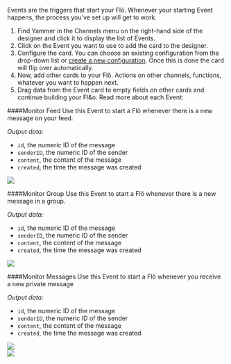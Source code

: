 Events are the triggers that start your Fl&otilde;. Whenever your starting Event happens, the process you've set up will get to work.  

1. Find Yammer in the Channels menu on the right-hand side of the designer and click it to display the list of Events.
2. Click on the Event you want to use to add the card to the designer. 
3. Configure the card. You can choose an existing configuration from the drop-down list or [create a new configuration](). Once this is done the card will flip over automatically. 
4. Now, add other cards to your Fl&otilde;. Actions on other channels, functions, whatever you want to happen next. 
5. Drag data from the Event card to empty fields on other cards and continue building your Fl&o. Read more about each Event:


####Monitor Feed
Use this Event to start a Fl&otilde; whenever there is a new message on your feed.

*Output data:*

* `id`, the numeric ID of the message
* `senderID`, the numeric ID of the sender
* `content`, the content of the message
* `created`, the time the message was created

<div>
    <div style="width: 60%; float: left; margin-right: 10px">
    </div>
    <div style="width: 30%, float: left">
   		<img src="https://s3.amazonaws.com/azuqua_static/help-center/Channels/yammer/yammer-event-1.png"></img>
    </div>
</div>

####Monitor Group
Use this Event to start a Fl&otilde; whenever there is a new message in a group.

*Output data:*

* `id`, the numeric ID of the message
* `senderID`, the numeric ID of the sender
* `content`, the content of the message
* `created`, the time the message was created

<div>
    <div style="width: 60%; float: left; margin-right: 10px">
    </div>
    <div style="width: 30%, float: left">
   		<img src="https://s3.amazonaws.com/azuqua_static/help-center/Channels/yammer/yammer-event-2.png"></img>
    </div>
</div>

####Monitor Messages
Use this Event to start a Fl&otilde; whenever you receive a new private message

*Output data:*

* `id`, the numeric ID of the message
* `senderID`, the numeric ID of the sender
* `content`, the content of the message
* `created`, the time the message was created

<div>
    <div style="width: 60%; float: left; margin-right: 10px">
    </div>
    <div style="width: 30%, float: left">
   		<img src="https://s3.amazonaws.com/azuqua_static/help-center/Channels/yammer/yammer-event-3.png"></img>
    </div>
</div>

<div>
    <div style="width: 60%; float: left; margin-right: 10px">
    </div>
    <div style="width: 30%, float: left">
   		<img src="https://s3.amazonaws.com/azuqua_static/help-center/Channels/yammer/yammer-event-4.png"></img>
    </div>
</div>
